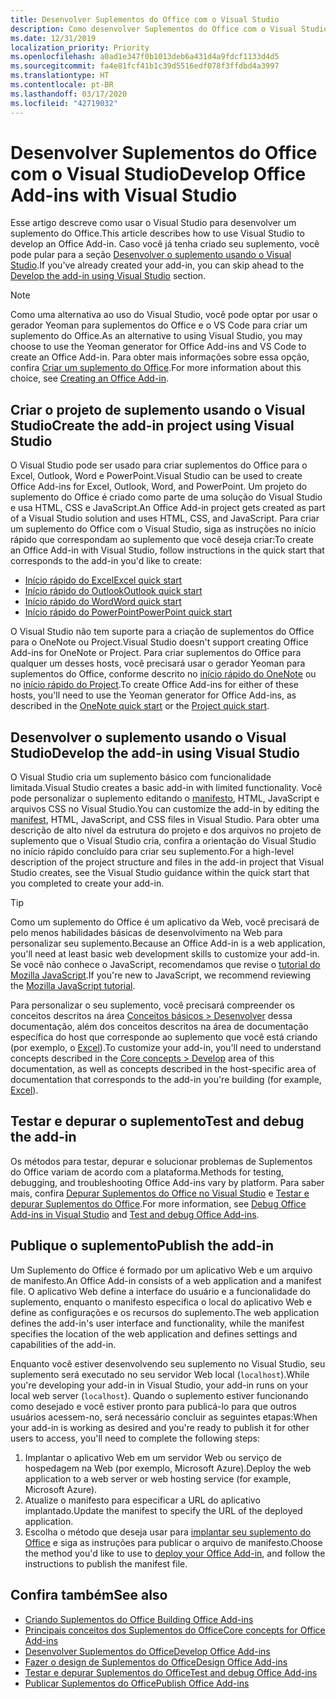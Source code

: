```yaml
---
title: Desenvolver Suplementos do Office com o Visual Studio
description: Como desenvolver Suplementos do Office com o Visual Studio
ms.date: 12/31/2019
localization_priority: Priority
ms.openlocfilehash: a0ad1e347f0b1013deb6a431d4a9fdcf1133d4d5
ms.sourcegitcommit: fa4e81fcf41b1c39d5516edf078f3ffdbd4a3997
ms.translationtype: HT
ms.contentlocale: pt-BR
ms.lasthandoff: 03/17/2020
ms.locfileid: "42719032"
---
```

# <a name="develop-office-add-ins-with-visual-studio"></a><span data-ttu-id="25afa-103">Desenvolver Suplementos do Office com o Visual Studio</span><span class="sxs-lookup"><span data-stu-id="25afa-103">Develop Office Add-ins with Visual Studio</span></span>

<span data-ttu-id="25afa-104">Esse artigo descreve como usar o Visual Studio para desenvolver um suplemento do Office.</span><span class="sxs-lookup"><span data-stu-id="25afa-104">This article describes how to use Visual Studio to develop an Office Add-in.</span></span> <span data-ttu-id="25afa-105">Caso você já tenha criado seu suplemento, você pode pular para a seção [Desenvolver o suplemento usando o Visual Studio](#develop-the-add-in-using-visual-studio).</span><span class="sxs-lookup"><span data-stu-id="25afa-105">If you've already created your add-in, you can skip ahead to the [Develop the add-in using Visual Studio](#develop-the-add-in-using-visual-studio) section.</span></span>

> [!NOTE]
> <span data-ttu-id="25afa-106">Como uma alternativa ao uso do Visual Studio, você pode optar por usar o gerador Yeoman para suplementos do Office e o VS Code para criar um suplemento do Office.</span><span class="sxs-lookup"><span data-stu-id="25afa-106">As an alternative to using Visual Studio, you may choose to use the Yeoman generator for Office Add-ins and VS Code to create an Office Add-in.</span></span> <span data-ttu-id="25afa-107">Para obter mais informações sobre essa opção, confira [Criar um suplemento do Office](../overview/office-add-ins-fundamentals.md#creating-an-office-add-in).</span><span class="sxs-lookup"><span data-stu-id="25afa-107">For more information about this choice, see [Creating an Office Add-in](../overview/office-add-ins-fundamentals.md#creating-an-office-add-in).</span></span>

## <a name="create-the-add-in-project-using-visual-studio"></a><span data-ttu-id="25afa-108">Criar o projeto de suplemento usando o Visual Studio</span><span class="sxs-lookup"><span data-stu-id="25afa-108">Create the add-in project using Visual Studio</span></span>

<span data-ttu-id="25afa-109">O Visual Studio pode ser usado para criar suplementos do Office para o Excel, Outlook, Word e PowerPoint.</span><span class="sxs-lookup"><span data-stu-id="25afa-109">Visual Studio can be used to create Office Add-ins for Excel, Outlook, Word, and PowerPoint.</span></span> <span data-ttu-id="25afa-110">Um projeto do suplemento do Office é criado como parte de uma solução do Visual Studio e usa HTML, CSS e JavaScript.</span><span class="sxs-lookup"><span data-stu-id="25afa-110">An Office Add-in project gets created as part of a Visual Studio solution and uses HTML, CSS, and JavaScript.</span></span> <span data-ttu-id="25afa-111">Para criar um suplemento do Office com o Visual Studio, siga as instruções no início rápido que correspondam ao suplemento que você deseja criar:</span><span class="sxs-lookup"><span data-stu-id="25afa-111">To create an Office Add-in with Visual Studio, follow instructions in the quick start that corresponds to the add-in you'd like to create:</span></span>

- [<span data-ttu-id="25afa-112">Início rápido do Excel</span><span class="sxs-lookup"><span data-stu-id="25afa-112">Excel quick start</span></span>](../quickstarts/excel-quickstart-jquery.md?tabs=visualstudio)
- [<span data-ttu-id="25afa-113">Início rápido do Outlook</span><span class="sxs-lookup"><span data-stu-id="25afa-113">Outlook quick start</span></span>](../quickstarts/outlook-quickstart.md?tabs=visualstudio)
- [<span data-ttu-id="25afa-114">Início rápido do Word</span><span class="sxs-lookup"><span data-stu-id="25afa-114">Word quick start</span></span>](../quickstarts/word-quickstart.md?tabs=visualstudio)
- [<span data-ttu-id="25afa-115">Início rápido do PowerPoint</span><span class="sxs-lookup"><span data-stu-id="25afa-115">PowerPoint quick start</span></span>](../quickstarts/powerpoint-quickstart.md?tabs=visualstudio)

<span data-ttu-id="25afa-116">O Visual Studio não tem suporte para a criação de suplementos do Office para o OneNote ou Project.</span><span class="sxs-lookup"><span data-stu-id="25afa-116">Visual Studio doesn't support creating Office Add-ins for OneNote or Project.</span></span> <span data-ttu-id="25afa-117">Para criar suplementos do Office para qualquer um desses hosts, você precisará usar o gerador Yeoman para suplementos do Office, conforme descrito no [início rápido do OneNote](../quickstarts/onenote-quickstart.md) ou no [início rápido do Project](../quickstarts/project-quickstart.md).</span><span class="sxs-lookup"><span data-stu-id="25afa-117">To create Office Add-ins for either of these hosts, you'll need to use the Yeoman generator for Office Add-ins, as described in the [OneNote quick start](../quickstarts/onenote-quickstart.md) or the [Project quick start](../quickstarts/project-quickstart.md).</span></span>

## <a name="develop-the-add-in-using-visual-studio"></a><span data-ttu-id="25afa-118">Desenvolver o suplemento usando o Visual Studio</span><span class="sxs-lookup"><span data-stu-id="25afa-118">Develop the add-in using Visual Studio</span></span>

<span data-ttu-id="25afa-119">O Visual Studio cria um suplemento básico com funcionalidade limitada.</span><span class="sxs-lookup"><span data-stu-id="25afa-119">Visual Studio creates a basic add-in with limited functionality.</span></span> <span data-ttu-id="25afa-120">Você pode personalizar o suplemento editando o [manifesto](add-in-manifests.md), HTML, JavaScript e arquivos CSS no Visual Studio.</span><span class="sxs-lookup"><span data-stu-id="25afa-120">You can customize the add-in by editing the [manifest](add-in-manifests.md), HTML, JavaScript, and CSS files in Visual Studio.</span></span> <span data-ttu-id="25afa-121">Para obter uma descrição de alto nível da estrutura do projeto e dos arquivos no projeto de suplemento que o Visual Studio cria, confira a orientação do Visual Studio no início rápido concluído para criar seu suplemento.</span><span class="sxs-lookup"><span data-stu-id="25afa-121">For a high-level description of the project structure and files in the add-in project that Visual Studio creates, see the Visual Studio guidance within the quick start that you completed to create your add-in.</span></span> 

> [!TIP]
> <span data-ttu-id="25afa-122">Como um suplemento do Office é um aplicativo da Web, você precisará de pelo menos habilidades básicas de desenvolvimento na Web para personalizar seu suplemento.</span><span class="sxs-lookup"><span data-stu-id="25afa-122">Because an Office Add-in is a web application, you'll need at least basic web development skills to customize your add-in.</span></span> <span data-ttu-id="25afa-123">Se você não conhece o JavaScript, recomendamos que revise o [tutorial do Mozilla JavaScript](https://developer.mozilla.org/docs/Web/JavaScript/Guide/Introduction).</span><span class="sxs-lookup"><span data-stu-id="25afa-123">If you're new to JavaScript, we recommend reviewing the [Mozilla JavaScript tutorial](https://developer.mozilla.org/docs/Web/JavaScript/Guide/Introduction).</span></span>

<span data-ttu-id="25afa-124">Para personalizar o seu suplemento, você precisará compreender os conceitos descritos na área [Conceitos básicos > Desenvolver](develop-overview.md) dessa documentação, além dos conceitos descritos na área de documentação específica do host que corresponde ao suplemento que você está criando (por exemplo, o [Excel](../excel/index.md)).</span><span class="sxs-lookup"><span data-stu-id="25afa-124">To customize your add-in, you'll need to understand concepts described in the [Core concepts > Develop](develop-overview.md) area of this documentation, as well as concepts described in the host-specific area of documentation that corresponds to the add-in you're building (for example, [Excel](../excel/index.md)).</span></span> 

## <a name="test-and-debug-the-add-in"></a><span data-ttu-id="25afa-125">Testar e depurar o suplemento</span><span class="sxs-lookup"><span data-stu-id="25afa-125">Test and debug the add-in</span></span>

<span data-ttu-id="25afa-126">Os métodos para testar, depurar e solucionar problemas de Suplementos do Office variam de acordo com a plataforma.</span><span class="sxs-lookup"><span data-stu-id="25afa-126">Methods for testing, debugging, and troubleshooting Office Add-ins vary by platform.</span></span> <span data-ttu-id="25afa-127">Para saber mais, confira [Depurar Suplementos do Office no Visual Studio](debug-office-add-ins-in-visual-studio.md) e [Testar e depurar Suplementos do Office](../testing/test-debug-office-add-ins.md).</span><span class="sxs-lookup"><span data-stu-id="25afa-127">For more information, see [Debug Office Add-ins in Visual Studio](debug-office-add-ins-in-visual-studio.md) and [Test and debug Office Add-ins](../testing/test-debug-office-add-ins.md).</span></span>

## <a name="publish-the-add-in"></a><span data-ttu-id="25afa-128">Publique o suplemento</span><span class="sxs-lookup"><span data-stu-id="25afa-128">Publish the add-in</span></span>

<span data-ttu-id="25afa-129">Um Suplemento do Office é formado por um aplicativo Web e um arquivo de manifesto.</span><span class="sxs-lookup"><span data-stu-id="25afa-129">An Office Add-in consists of a web application and a manifest file.</span></span> <span data-ttu-id="25afa-130">O aplicativo Web define a interface do usuário e a funcionalidade do suplemento, enquanto o manifesto especifica o local do aplicativo Web e define as configurações e os recursos do suplemento.</span><span class="sxs-lookup"><span data-stu-id="25afa-130">The web application defines the add-in's user interface and functionality, while the manifest specifies the location of the web application and defines settings and capabilities of the add-in.</span></span>

<span data-ttu-id="25afa-131">Enquanto você estiver desenvolvendo seu suplemento no Visual Studio, seu suplemento será executado no seu servidor Web local (`localhost`).</span><span class="sxs-lookup"><span data-stu-id="25afa-131">While you're developing your add-in in Visual Studio, your add-in runs on your local web server (`localhost`).</span></span> <span data-ttu-id="25afa-132">Quando o suplemento estiver funcionando como desejado e você estiver pronto para publicá-lo para que outros usuários acessem-no, será necessário concluir as seguintes etapas:</span><span class="sxs-lookup"><span data-stu-id="25afa-132">When your add-in is working as desired and you're ready to publish it for other users to access, you'll need to complete the following steps:</span></span>

1. <span data-ttu-id="25afa-133">Implantar o aplicativo Web em um servidor Web ou serviço de hospedagem na Web (por exemplo, Microsoft Azure).</span><span class="sxs-lookup"><span data-stu-id="25afa-133">Deploy the web application to a web server or web hosting service (for example, Microsoft Azure).</span></span>
2. <span data-ttu-id="25afa-134">Atualize o manifesto para especificar a URL do aplicativo implantado.</span><span class="sxs-lookup"><span data-stu-id="25afa-134">Update the manifest to specify the URL of the deployed application.</span></span> 
3. <span data-ttu-id="25afa-135">Escolha o método que deseja usar para [implantar seu suplemento do Office](../publish/publish.md) e siga as instruções para publicar o arquivo de manifesto.</span><span class="sxs-lookup"><span data-stu-id="25afa-135">Choose the method you'd like to use to [deploy your Office Add-in](../publish/publish.md), and follow the instructions to publish the manifest file.</span></span>

## <a name="see-also"></a><span data-ttu-id="25afa-136">Confira também</span><span class="sxs-lookup"><span data-stu-id="25afa-136">See also</span></span>

- [<span data-ttu-id="25afa-137">Criando Suplementos do Office </span><span class="sxs-lookup"><span data-stu-id="25afa-137">Building Office Add-ins</span></span>](../overview/office-add-ins-fundamentals.md)
- [<span data-ttu-id="25afa-138">Principais conceitos dos Suplementos do Office</span><span class="sxs-lookup"><span data-stu-id="25afa-138">Core concepts for Office Add-ins</span></span>](../overview/core-concepts-office-add-ins.md)
- [<span data-ttu-id="25afa-139">Desenvolver Suplementos do Office</span><span class="sxs-lookup"><span data-stu-id="25afa-139">Develop Office Add-ins</span></span>](../develop/develop-overview.md)
- [<span data-ttu-id="25afa-140">Fazer o design de Suplementos do Office</span><span class="sxs-lookup"><span data-stu-id="25afa-140">Design Office Add-ins</span></span>](../design/add-in-design.md)
- [<span data-ttu-id="25afa-141">Testar e depurar Suplementos do Office</span><span class="sxs-lookup"><span data-stu-id="25afa-141">Test and debug Office Add-ins</span></span>](../testing/test-debug-office-add-ins.md)
- [<span data-ttu-id="25afa-142">Publicar Suplementos do Office</span><span class="sxs-lookup"><span data-stu-id="25afa-142">Publish Office Add-ins</span></span>](../publish/publish.md)